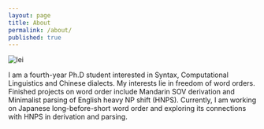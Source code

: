 ```yaml
---
layout: page
title: About
permalink: /about/
published: true
---
```

![lei](https://res.cloudinary.com/czclmhb/image/upload/v1521513592/lei.jpg)

I am a fourth-year Ph.D student interested in Syntax, Computational Linguistics and Chinese dialects. My interests lie in freedom of word orders. Finished projects on word order include Mandarin SOV derivation and Minimalist parsing of English heavy NP shift (HNPS). Currently, I am working on Japanese long-before-short word order and exploring its connections with HNPS in derivation and parsing. 